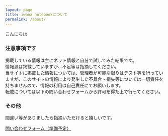 ```yaml
---
layout: page
title: iwana notebookについて
permalink: /about/
---
```


こんにちは

### 注意事項です

掲載している情報は主にネット情報と自分で試してみた結果です。  
情報源は掲載していますが、不足等は指摘してください。  
当サイトに掲載した情報については、管理者が可能な限りはテスト等を行っていますが、このサイトの情報により発生した不具合・損失等については一切責任を持ちませんので、情報の利用は自己責任にてお願いします。  
転載については以下の問い合わせフォームから許可を得た上で行ってください。

### その他

間違い等がありましたら指摘いただけると嬉しいです。

[問い合わせフォーム（準備予定）]()
